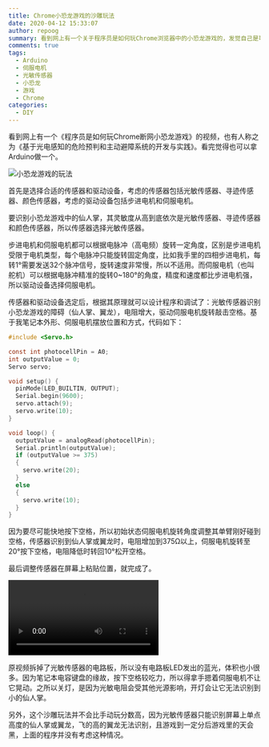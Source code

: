 ```yaml
---
title: Chrome小恐龙游戏的沙雕玩法
date: 2020-04-12 15:33:07
author: repoog
summary: 看到网上有一个关于程序员是如何玩Chrome浏览器中的小恐龙游戏的，发觉自己是可以DIY一个类似的。于是用手边的Arduino以及伺服电机、光敏传感器手搓了一个一模一样的装置。
comments: true
tags:
  - Arduino
  - 伺服电机
  - 光敏传感器
  - 小恐龙
  - 游戏
  - Chrome
categories:
  - DIY
---
```


看到网上有一个《程序员是如何玩Chrome断网小恐龙游戏》的视频，也有人称之为《基于光电感知的危险预判和主动避障系统的开发与实践》。看完觉得也可以拿Arduino做一个。

![小恐龙游戏的玩法](images/2020/04/dinosaur_game.png '小恐龙游戏的玩法')

首先是选择合适的传感器和驱动设备，考虑的传感器包括光敏传感器、寻迹传感器、颜色传感器，考虑的驱动设备包括步进电机和伺服电机。

要识别小恐龙游戏中的仙人掌，其灵敏度从高到底依次是光敏传感器、寻迹传感器和颜色传感器，所以传感器选择光敏传感器。

步进电机和伺服电机都可以根据电脉冲（高电频）旋转一定角度，区别是步进电机受限于电机类型，每个电脉冲只能旋转固定角度，比如我手里的四相步进电机，每转1°需要发送32个脉冲信号，旋转速度非常慢，所以不适用。而伺服电机（也叫舵机）可以根据电脉冲精准的旋转0~180°的角度，精度和速度都比步进电机强，所以驱动设备选择伺服电机。

传感器和驱动设备选定后，根据其原理就可以设计程序和调试了：光敏传感器识别小恐龙游戏的障碍（仙人掌、翼龙），电阻增大，驱动伺服电机旋转敲击空格。基于我笔记本外形、伺服电机摆放位置和方式，代码如下：

``` C
#include <Servo.h>

const int photocellPin = A0;
int outputValue = 0;
Servo servo;

void setup() {
  pinMode(LED_BUILTIN, OUTPUT);
  Serial.begin(9600);
  servo.attach(9);                              
  servo.write(10);
}

void loop() {
  outputValue = analogRead(photocellPin);
  Serial.println(outputValue);
  if (outputValue >= 375)
  {
    servo.write(20);
  }
  else
  {
    servo.write(10);
  }
}
```

因为要尽可能快地按下空格，所以初始状态伺服电机旋转角度调整其单臂刚好碰到空格，传感器识别到仙人掌或翼龙时，电阻增加到375Ω以上，伺服电机旋转至20°按下空格，电阻降低时转回10°松开空格。

最后调整传感器在屏幕上粘贴位置，就完成了。

<video src="/images/2020/04/dino_game.mp4" src="https://www.youtube.com/shorts/7m_Iq00LrbE" controls></video>

原视频拆掉了光敏传感器的电路板，所以没有电路板LED发出的蓝光，体积也小很多。因为笔记本电容键盘的缘故，按下空格较吃力，所以得拿手摁着伺服电机不让它晃动。之所以关灯，是因为光敏电阻会受其他光源影响，开灯会让它无法识别到小的仙人掌。

另外，这个沙雕玩法并不会比手动玩分数高，因为光敏传感器只能识别屏幕上单点高度的仙人掌或翼龙，飞的高的翼龙无法识别，且游戏到一定分后游戏里的天会黑，上面的程序并没有考虑这种情况。